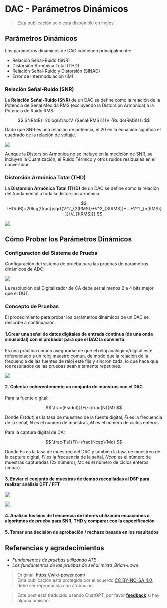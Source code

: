 # DAC - Parámetros Dinámicos

> Esta publicación solo está disponible en inglés.

## Parámetros Dinámicos

Los parámetros dinámicos de DAC contienen principalmente:

- Relación Señal-Ruido (SNR)
- Distorsión Armónica Total (THD)
- Relación Señal-Ruido y Distorsión (SINAD)
- Error de Intermodulación (IM)

### Relación Señal-Ruido (SNR)

La **Relación Señal-Ruido (SNR)** de un DAC se define como la relación de la Potencia de Señal Medida RMS (excluyendo la Distorsión Armónica) a la Potencia de Ruido RMS:

$$
SNR(dB)=20log(\frac{V_{Señal(RMS)}}{V_{Ruido(RMS)}})
$$

Dado que SNR es una relación de potencia, el $20$ en la ecuación significa el cuadrado de la relación de voltaje.

![](https://f004.backblazeb2.com/file/wiki-media/img/20221009221450.png)

Aunque la Distorsión Armónica no se incluye en la medición de SNR, se incluyen la Cuantización, el Ruido Térmico y otros ruidos residuales en el convertidor.

### Distorsión Armónica Total (THD)

La **Distorsión Armónica Total (THD)** de un DAC se define como la relación del fundamental a toda la distorsión armónica:

$$
THD(dB)=20log(\frac{\sqrt{V^2_{2(RMS)}+V^2_{3(RMS)}+...+V^2_{n(RMS)}}}{V_{1(RMS)}}
$$

![](https://f004.backblazeb2.com/file/wiki-media/img/20221009225800.png)

## Cómo Probar los Parámetros Dinámicos

### Configuración del Sistema de Prueba

Configuración del sistema de prueba para las pruebas de parámetros dinámicos de ADC:

![](https://f004.backblazeb2.com/file/wiki-media/img/20221009230212.png)

La resolución del Digitalizador de CA debe ser al menos 2 a 4 bits mejor que el DUT.

### Concepto de Pruebas

El procedimiento para probar los parámetros dinámicos de un DAC se describe a continuación.

#### 1.Crear una señal de datos digitales de entrada continua (de una onda sinusoidal) con el probador para que el DAC la convierta.

Es una práctica común asegurarse de que el reloj analógico/digital esté referenciado a un reloj maestro común, de modo que la relación de la frecuencia de las fuentes de reloj esté fija y sincronizada, lo que hace que los resultados de las pruebas sean altamente repetibles.

![](https://f004.backblazeb2.com/file/wiki-media/img/20221011195204.png)

#### 2. Colectar coherentemente un conjunto de muestras con el DAC

Para la fuente digital:

$$
\frac{Fs(dut)}{Fi}=\frac{N}{M}
$$

Donde $Fs(dut)$ es la tasa de muestreo de la fuente digital, $Fi$ es la frecuencia de la señal, $N$ es el número de muestras, $M$ es el número de ciclos enteros.

Para la captura digital de CA:

$$
\frac{Fs}{Fi}=\frac{Ncap}{Mc}
$$

Donde $Fs$ es la tasa de muestreo del DAC y también la tasa de muestreo de la captura digital, $Fi$ es la frecuencia de la señal, $Ncap$ es el número de muestras capturadas (2x número), $Mc$ es el número de ciclos enteros (impar).

#### 3. Enviar el conjunto de muestras de tiempo recopiladas al DSP para realizar análisis DFT / FFT

![](https://f004.backblazeb2.com/file/wiki-media/img/20221011140834.png)

![](https://f004.backblazeb2.com/file/wiki-media/img/20221011140904.png)

#### 4. Analizar los bins de frecuencia de interés utilizando ecuaciones o algoritmos de prueba para SNR, THD y comparar con la especificación

#### 5. Tomar una decisión de aprobación / rechazo basada en los resultados

## Referencias y agradecimientos

- _Fundamentos de pruebas utilizando ATE_
- _Los fundamentos de las pruebas de señal mixta_Brian-Lowe_

> Original: <https://wiki-power.com/>  
> Esta publicación está protegida por el acuerdo [CC BY-NC-SA 4.0](https://creativecommons.org/licenses/by/4.0/deed.en), debe ser reproducida con atribución.

> Este post está traducido usando ChatGPT, por favor [**feedback**](https://github.com/linyuxuanlin/Wiki_MkDocs/issues/new) si hay alguna omisión.